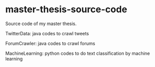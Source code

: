 # master-thesis-source-code
Source code of my master thesis.

TwitterData: java codes to crawl tweets

ForumCrawler: java codes to crawl forums

MachineLearning: python codes to do text classification by machine learning
